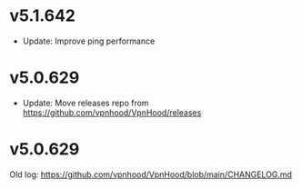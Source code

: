 # v5.1.642
* Update: Improve ping performance

# v5.0.629
* Update: Move releases repo from https://github.com/vpnhood/VpnHood/releases

# v5.0.629
Old log: https://github.com/vpnhood/VpnHood/blob/main/CHANGELOG.md



